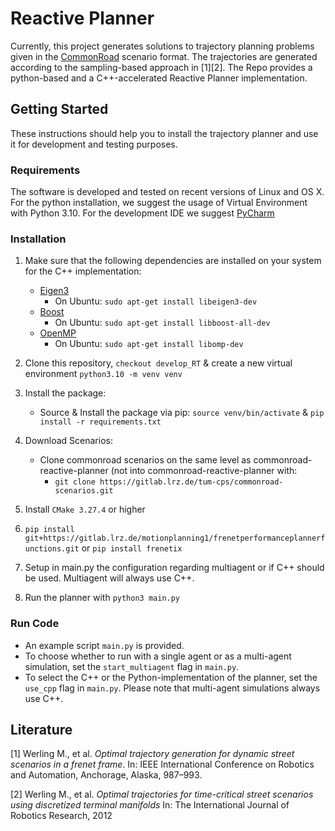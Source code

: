 # Reactive Planner

Currently, this project generates solutions to trajectory planning problems given in the [CommonRoad](https://commonroad.in.tum.de/) scenario format.
The trajectories are generated according to the sampling-based approach in [1][2]. The Repo provides a python-based and a C++-accelerated Reactive Planner implementation.

## Getting Started
These instructions should help you to install the trajectory planner and use it for development and testing purposes.

### Requirements
The software is  developed and tested on recent versions of Linux and OS X.
For the python installation, we suggest the usage of Virtual Environment with Python 3.10.
For the development IDE we suggest [PyCharm](http://www.jetbrains.com/pycharm/)

### Installation
1. Make sure that the following dependencies are installed on your system for the C++ implementation:
   * [Eigen3](https://eigen.tuxfamily.org/dox/) 
     * On Ubuntu: `sudo apt-get install libeigen3-dev`
   * [Boost](https://www.boost.org/)
     * On Ubuntu: `sudo apt-get install libboost-all-dev`
   * [OpenMP](https://www.openmp.org/) 
     * On Ubuntu: `sudo apt-get install libomp-dev`

2. Clone this repository, `checkout develop_RT`  & create a new virtual environment `python3.10 -m venv venv`

3. Install the package:
    * Source & Install the package via pip: `source venv/bin/activate` & `pip install -r requirements.txt`

4. Download Scenarios:
    * Clone commonroad scenarios on the same level as commonroad-reactive-planner (not into commonroad-reactive-planner with: 
      * `git clone https://gitlab.lrz.de/tum-cps/commonroad-scenarios.git`

5. Install `CMake 3.27.4` or higher

6. `pip install git+https://gitlab.lrz.de/motionplanning1/frenetperformanceplannerfunctions.git` or `pip install frenetix`

7. Setup in main.py the configuration regarding multiagent or if C++ should be used. Multiagent will always use C++.

8. Run the planner with `python3 main.py`

### Run Code
* An example script `main.py` is provided.
* To choose whether to run with a single agent or as a multi-agent simulation, set the `start_multiagent` flag in `main.py`.
* To select the C++ or the Python-implementation of the planner, set the `use_cpp` flag in `main.py`.
  Please note that multi-agent simulations always use C++.

## Literature
[1] Werling M., et al. *Optimal trajectory generation for dynamic street scenarios in a frenet frame*. In: IEEE International Conference on Robotics and Automation, Anchorage, Alaska, 987–993.

[2] Werling M., et al. *Optimal trajectories for time-critical street scenarios using discretized terminal manifolds* In:
The International Journal of Robotics Research, 2012
